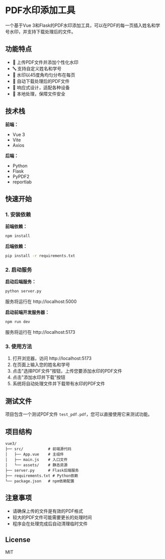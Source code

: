 # PDF水印添加工具

一个基于Vue 3和Flask的PDF水印添加工具，可以在PDF的每一页插入姓名和学号水印，并支持下载处理后的文件。

## 功能特点

- 📄 上传PDF文件并添加个性化水印
- 🔤 支持自定义姓名和学号
- 🎨 水印以45度角均匀分布在每页
- 💾 自动下载处理后的PDF文件
- 📱 响应式设计，适配各种设备
- 🔐 本地处理，保障文件安全

## 技术栈

**前端：**
- Vue 3
- Vite
- Axios

**后端：**
- Python
- Flask
- PyPDF2
- reportlab

## 快速开始

### 1. 安装依赖

**前端依赖：**
```bash
npm install
```

**后端依赖：**
```bash
pip install -r requirements.txt
```

### 2. 启动服务

**启动后端服务：**
```bash
python server.py
```

服务将运行在 http://localhost:5000

**启动前端开发服务器：**
```bash
npm run dev
```

服务将运行在 http://localhost:5173

### 3. 使用方法

1. 打开浏览器，访问 http://localhost:5173
2. 在页面上输入您的姓名和学号
3. 点击"选择PDF文件"按钮，上传您要添加水印的PDF文件
4. 点击"添加水印并下载"按钮
5. 系统将自动处理文件并下载带有水印的PDF文件

## 测试文件

项目包含一个测试PDF文件 `test_pdf.pdf`，您可以直接使用它来测试功能。

## 项目结构

```
vue3/
├── src/           # 前端源代码
│   ├── App.vue    # 主组件
│   ├── main.js    # 入口文件
│   └── assets/    # 静态资源
├── server.py      # Flask后端服务
├── requirements.txt # Python依赖
└── package.json   # npm依赖配置
```

## 注意事项

- 请确保上传的文件是有效的PDF格式
- 较大的PDF文件可能需要更长的处理时间
- 程序会在处理完成后自动清理临时文件

## License

MIT
